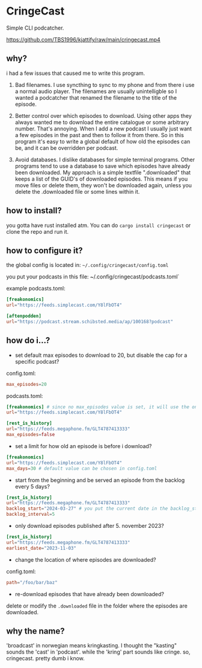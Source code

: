 # CringeCast

Simple CLI podcatcher.

https://github.com/TBS1996/kjattify/raw/main/cringecast.mp4

## why?

i had a few issues that caused me to write this program.

1. Bad filenames.
I use syncthing to sync to my phone and from there i use a normal audio player. The filenames are usually unintelligble so I wanted a podcatcher that renamed the filename to the title of the episode.

2. Better control over which episodes to download.
Using other apps they always wanted me to download the entire catalogue or some arbitrary number. That's annoying. When I add a new podcast I usually just want a few episodes in the past and then to follow it from there. So in this program it's easy to write a global default of how old the episodes can be, and it can be overridden per podcast. 

3. Avoid databases.
I dislike databases for simple terminal programs. Other programs tend to use a database to save which episodes have already been downloaded. My approach is a simple textfile ".downloaded" that keeps a list of the GUID's of downloaded episodes. This means if you move files or delete them, they won't be downloaded again, unless you delete the .downloaded file or some lines within it.

## how to install?

you gotta have rust installed atm. You can do `cargo install cringecast` or clone the repo and run it.

## how to configure it?

the global config is located in:
`~/.config/cringecast/config.toml`

you put your podcasts in this file:
~/.config/cringecast/podcasts.toml`

example podcasts.toml:

```toml
[freakonomics]
url="https://feeds.simplecast.com/Y8lFbOT4"

[aftenpodden]
url="https://podcast.stream.schibsted.media/ap/100168?podcast"
```

## how do i...?

- set default max episodes to download to 20, but disable the cap for a specific podcast?


config.toml:
```toml 
max_episodes=20
```

podcasts.toml:
```toml 
[freakonomics] # since no max_episodes value is set, it will use the one in config.toml.
url="https://feeds.simplecast.com/Y8lFbOT4" 

[rest_is_history]
url="https://feeds.megaphone.fm/GLT4787413333"
max_episodes=false
```

- set a limit for how old an episode is before i download?


```toml 
[freakonomics] 
url="https://feeds.simplecast.com/Y8lFbOT4" 
max_days=30 # default value can be chosen in config.toml
```

- start from the beginning and be served an episode from the backlog every 5 days?

```toml
[rest_is_history]
url="https://feeds.megaphone.fm/GLT4787413333"
backlog_start="2024-03-27" # you put the current date in the backlog_start. 
backlog_interval=5
```

- only download episodes published after 5. november 2023?

```toml
[rest_is_history]
url="https://feeds.megaphone.fm/GLT4787413333"
earliest_date="2023-11-03"
```

- change the location of where episodes are downloaded?

config.toml:
```toml
path="/foo/bar/baz"
```

- re-download episodes that have already been downloaded?

delete or modify the `.downloaded` file in the folder where the episodes are downloaded.

## why the name?

'broadcast' in norwegian means kringkasting. I thought the "kasting" sounds the 'cast' in 'podcast'. while the 'kring' part sounds like cringe. so, cringecast. pretty dumb i know.




